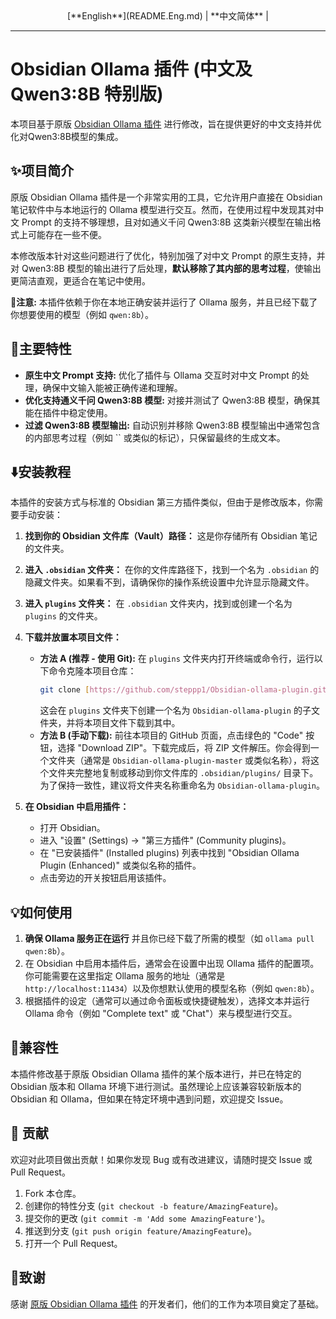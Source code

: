 <div align="center">
[**English**](README.Eng.md) | **中文简体** |

</div>

---

# Obsidian Ollama 插件 (中文及Qwen3:8B 特别版)

本项目基于原版 [Obsidian Ollama 插件](https://github.com/your-original-plugin-repo-link) 进行修改，旨在提供更好的中文支持并优化对Qwen3:8B模型的集成。

## ✨项目简介

原版 Obsidian Ollama 插件是一个非常实用的工具，它允许用户直接在 Obsidian 笔记软件中与本地运行的 Ollama 模型进行交互。然而，在使用过程中发现其对中文 Prompt 的支持不够理想，且对如通义千问 Qwen3:8B 这类新兴模型在输出格式上可能存在一些不便。

本修改版本针对这些问题进行了优化，特别加强了对中文 Prompt 的原生支持，并对 Qwen3:8B 模型的输出进行了后处理，**默认移除了其内部的思考过程**，使输出更简洁直观，更适合在笔记中使用。

📌**注意:** 本插件依赖于你在本地正确安装并运行了 Ollama 服务，并且已经下载了你想要使用的模型（例如 `qwen:8b`）。

## 🚀主要特性

* **原生中文 Prompt 支持:** 优化了插件与 Ollama 交互时对中文 Prompt 的处理，确保中文输入能被正确传递和理解。
* **优化支持通义千问 Qwen3:8B 模型:** 对接并测试了 Qwen3:8B 模型，确保其能在插件中稳定使用。
* **过滤 Qwen3:8B 模型输出:** 自动识别并移除 Qwen3:8B 模型输出中通常包含的内部思考过程（例如 `` 或类似的标记），只保留最终的生成文本。

## ⬇️安装教程

本插件的安装方式与标准的 Obsidian 第三方插件类似，但由于是修改版本，你需要手动安装：

1.  **找到你的 Obsidian 文件库（Vault）路径：** 这是你存储所有 Obsidian 笔记的文件夹。
2.  **进入 `.obsidian` 文件夹：** 在你的文件库路径下，找到一个名为 `.obsidian` 的隐藏文件夹。如果看不到，请确保你的操作系统设置中允许显示隐藏文件。
3.  **进入 `plugins` 文件夹：** 在 `.obsidian` 文件夹内，找到或创建一个名为 `plugins` 的文件夹。
4.  **下载并放置本项目文件：**
    * **方法 A (推荐 - 使用 Git):** 在 `plugins` 文件夹内打开终端或命令行，运行以下命令克隆本项目仓库：
        ```bash
        git clone [https://github.com/steppp1/Obsidian-ollama-plugin.git](https://github.com/steppp1/Obsidian-ollama-plugin.git)
        ```
        这会在 `plugins` 文件夹下创建一个名为 `Obsidian-ollama-plugin` 的子文件夹，并将本项目文件下载到其中。
    * **方法 B (手动下载):** 前往本项目的 GitHub 页面，点击绿色的 "Code" 按钮，选择 "Download ZIP"。下载完成后，将 ZIP 文件解压。你会得到一个文件夹（通常是 `Obsidian-ollama-plugin-master` 或类似名称），将这个文件夹完整地复制或移动到你文件库的 `.obsidian/plugins/` 目录下。为了保持一致性，建议将文件夹名称重命名为 `Obsidian-ollama-plugin`。

5.  **在 Obsidian 中启用插件：**
    
    * 打开 Obsidian。
    * 进入 "设置" (Settings) -> "第三方插件" (Community plugins)。
    * 在 "已安装插件" (Installed plugins) 列表中找到 "Obsidian Ollama Plugin (Enhanced)" 或类似名称的插件。
    * 点击旁边的开关按钮启用该插件。

## 💡如何使用

1.  **确保 Ollama 服务正在运行** 并且你已经下载了所需的模型（如 `ollama pull qwen:8b`）。
2.  在 Obsidian 中启用本插件后，通常会在设置中出现 Ollama 插件的配置项。你可能需要在这里指定 Ollama 服务的地址（通常是 `http://localhost:11434`）以及你想默认使用的模型名称（例如 `qwen:8b`）。
3.  根据插件的设定（通常可以通过命令面板或快捷键触发），选择文本并运行 Ollama 命令（例如 "Complete text" 或 "Chat"）来与模型进行交互。

## 🤝兼容性

本插件修改基于原版 Obsidian Ollama 插件的某个版本进行，并已在特定的 Obsidian 版本和 Ollama 环境下进行测试。虽然理论上应该兼容较新版本的 Obsidian 和 Ollama，但如果在特定环境中遇到问题，欢迎提交 Issue。

## 🙌 贡献

欢迎对此项目做出贡献！如果你发现 Bug 或有改进建议，请随时提交 Issue 或 Pull Request。

1.  Fork 本仓库。
2.  创建你的特性分支 (`git checkout -b feature/AmazingFeature`)。
3.  提交你的更改 (`git commit -m 'Add some AmazingFeature'`)。
4.  推送到分支 (`git push origin feature/AmazingFeature`)。
5.  打开一个 Pull Request。

## 🙏致谢

感谢 [原版 Obsidian Ollama 插件](https://github.com/hinterdupfinger/obsidian-ollama) 的开发者们，他们的工作为本项目奠定了基础。

